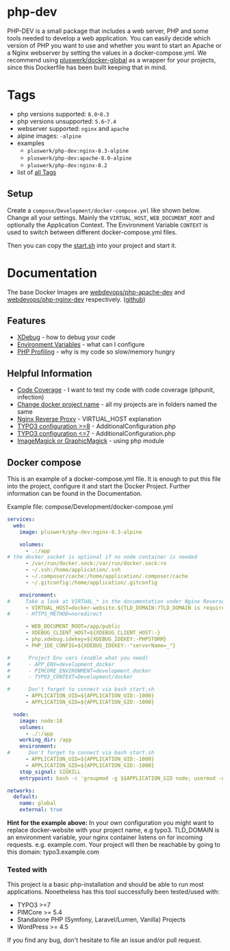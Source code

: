# php-dev

PHP-DEV is a small package that includes a web server, PHP and some tools needed to develop a web application.
You can easily decide which version of PHP you want to use and whether you want to start an Apache or a Nginx webserver by setting the values in a docker-compose.yml.
We recommend using [pluswerk/docker-global](https://github.com/pluswerk/docker-global) as a wrapper for your projects, since this Dockerfile has been built keeping that in mind.

# Tags

- php versions supported: `8.0`-`8.3`
- php versions unsupported: `5.6`-`7.4`
- webserver supported: `nginx` and `apache`
- alpine images: `-alpine`
- examples
  - `pluswerk/php-dev:nginx-8.3-alpine`
  - `pluswerk/php-dev:apache-8.0-alpine`
  - `pluswerk/php-dev:nginx-8.2`
- list of [all Tags](https://github.com/pluswerk/php-dev/pkgs/container/php-dev/versions?filters%5Bversion_type%5D=tagged)

## Setup

Create a `compose/Development/docker-compose.yml` like shown below.  
Change all your settings. Mainly the `VIRTUAL_HOST`, `WEB_DOCUMENT_ROOT` and optionally the Application Context.
The Environment Variable `CONTEXT` is used to switch between different docker-compose.yml files.

Then you can copy the [start.sh](start.sh) into your project and start it.

# Documentation

The base Docker Images are [webdevops/php-apache-dev] and [webdevops/php-nginx-dev] respectively. ([github])

[webdevops/php-apache-dev]: https://hub.docker.com/r/webdevops/php-apache-dev
[webdevops/php-nginx-dev]: https://hub.docker.com/r/webdevops/php-nginx-dev
[github]: https://github.com/webdevops/Dockerfile

## Features
* [XDebug](docs/xdebug.md) - how to debug your code
* [Environment Variables](docs/env-variables.md) - what can I configure
* [PHP Profiling](docs/profiling.md) - why is my code so slow/memory hungry

## Helpful Information
* [Code Coverage](docs/code-coverage.md) - I want to test my code with code coverage (phpunit, infection)
* [Change docker project name](docs/docker-project-name.md) - all my projects are in folders named the same
* [Nginx Reverse Proxy](docs/nginx-reverse-proxy.md) - VIRTUAL_HOST explanation
* [TYPO3 configuration >=8](docs/typo3-configuration.md) - AdditionalConfiguration.php
* [TYPO3 configuration <=7](docs/typo3-configuration-legacy.md) - AdditionalConfiguration.php
* [ImageMagick or GraphicMagick](docs/magick.md) - using php module

## Docker compose

This is an example of a docker-compose.yml file.
It is enough to put this file into the project, configure it and start the Docker Project.
Further information can be found in the Documentation.

Example file: compose/Development/docker-compose.yml

```yaml
services:
  web:
    image: pluswerk/php-dev:nginx-8.3-alpine

    volumes:
      - .:/app
# the docker socket is optional if no node container is needed
      - /var/run/docker.sock:/var/run/docker.sock:ro
      - ~/.ssh:/home/application/.ssh
      - ~/.composer/cache:/home/application/.composer/cache
      - ~/.gitconfig:/home/application/.gitconfig

    environment:
#     Take a look at VIRTUAL_* in the documentation under Nginx Reverse Proxy
      - VIRTUAL_HOST=docker-website.${TLD_DOMAIN:?TLD_DOMAIN is required},sub.docker-website.${TLD_DOMAIN:?TLD_DOMAIN is required}
#     - HTTPS_METHOD=noredirect

      - WEB_DOCUMENT_ROOT=/app/public
      - XDEBUG_CLIENT_HOST=${XDEBUG_CLIENT_HOST:-}
      - php.xdebug.idekey=${XDEBUG_IDEKEY:-PHPSTORM}
      - PHP_IDE_CONFIG=${XDEBUG_IDEKEY:-"serverName=_"}

#      Project Env vars (enable what you need)
#      - APP_ENV=development_docker
#      - PIMCORE_ENVIRONMENT=development_docker
#      - TYPO3_CONTEXT=Development/docker

#      Don't forget to connect via bash start.sh
      - APPLICATION_UID=${APPLICATION_UID:-1000}
      - APPLICATION_GID=${APPLICATION_GID:-1000}

  node:
    image: node:18
    volumes:
      - ./:/app
    working_dir: /app
    environment:
#      Don't forget to connect via bash start.sh
      - APPLICATION_UID=${APPLICATION_UID:-1000}
      - APPLICATION_GID=${APPLICATION_GID:-1000}
    stop_signal: SIGKILL
    entrypoint: bash -c 'groupmod -g $$APPLICATION_GID node; usermod -u $$APPLICATION_UID node; sleep infinity'

networks:
  default:
    name: global
    external: true
```

**Hint for the example above:**
In your own configuration you might want to replace docker-website with your project name, e.g typo3.
TLD_DOMAIN is an environment variable, your nginx container listens on for incoming requests. e.g. example.com.
Your project will then be reachable by going to this domain: typo3.example.com

### Tested with

This project is a basic php-installation and should be able to run most applications.
Nonetheless has this tool successfully been tested/used with:
- TYPO3 >=7
- PIMCore >= 5.4
- Standalone PHP (Symfony, Laravel/Lumen, Vanilla) Projects
- WordPress >= 4.5

If you find any bug, don't hesitate to file an issue and/or pull request.
